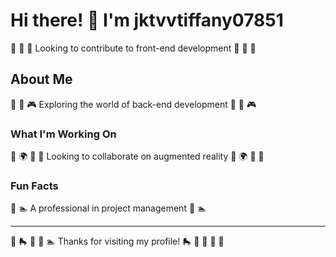 # Hi there! 👋 I'm jktvvtiffany07851

🏏 🎰 🎰 Looking to contribute to front-end development 🏏 🎰 🎰

## About Me
🏏 🥊 🎮 Exploring the world of back-end development 🏏 🥊 🎮

### What I'm Working On
🎳 🌍 🥁 🎣 Looking to collaborate on augmented reality 🎳 🌍 🥁 🎣

### Fun Facts
🏓 🏊 A professional in project management 🏓 🏊

---
🎣 🛼 🏸 🛶 🏊 Thanks for visiting my profile! 🛼 🏑 🥊 🎯 🚣
